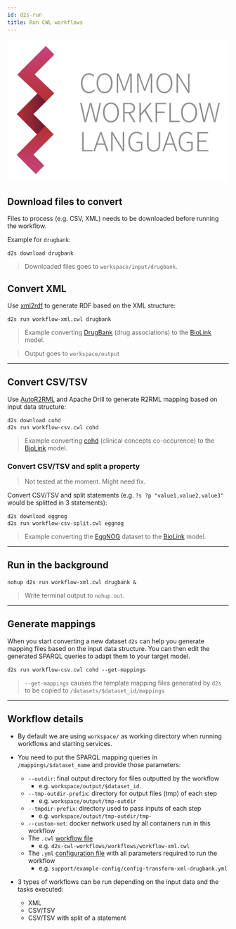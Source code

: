```yaml
---
id: d2s-run
title: Run CWL workflows
---
```


![CWL](/img/CWL_logo.png)

## Download files to convert

Files to process (e.g. CSV, XML) needs to be downloaded before running the workflow.

Example for `drugbank`:

```shell
d2s download drugbank
```

> Downloaded files goes to `workspace/input/drugbank`.

## Convert XML

Use [xml2rdf](https://github.com/MaastrichtU-IDS/xml2rdf) to generate RDF based on the XML structure:

```shell
d2s run workflow-xml.cwl drugbank
```

> Example converting [DrugBank](https://github.com/MaastrichtU-IDS/d2s-transform-template/tree/master/datasets/drugbank) (drug associations) to the [BioLink](https://biolink.github.io/biolink-model/docs/) model.

> Output goes to `workspace/output`

---

## Convert CSV/TSV

Use [AutoR2RML](https://github.com/amalic/autor2rml) and Apache Drill to generate R2RML mapping based on input data structure:

```shell
d2s download cohd
d2s run workflow-csv.cwl cohd
```

> Example converting [cohd](https://github.com/MaastrichtU-IDS/d2s-transform-template/tree/master/datasets/cohd) (clinical concepts co-occurence) to the [BioLink](https://biolink.github.io/biolink-model/docs/) model.

### Convert CSV/TSV and split a property

> Not tested at the moment. Might need fix.

Convert CSV/TSV and split statements (e.g. `?s ?p "value1,value2,value3"` would be splitted in 3 statements):

```shell
d2s download eggnog
d2s run workflow-csv-split.cwl eggnog
```

> Example converting the [EggNOG](https://github.com/MaastrichtU-IDS/d2s-transform-template/tree/master/datasets/drugbank) dataset to the [BioLink](https://biolink.github.io/biolink-model/docs/) model.

---

## Run in the background

```shell
nohup d2s run workflow-xml.cwl drugbank &
```

> Write terminal output to `nohup.out`.

---

## Generate mappings

When you start converting a new dataset `d2s` can help you generate mapping files based on the input data structure. You can then edit the generated SPARQL queries to adapt them to your target model.

```shell
d2s run workflow-csv.cwl cohd --get-mappings
```

> `--get-mappings`  causes the template mapping files generated by `d2s` to be copied to `/datasets/$dataset_id/mappings`

---

## Workflow details

* By default we are using `workspace/` as working directory when running workflows and starting services.

* You need to put the SPARQL mapping queries in `/mappings/$dataset_name` and provide those parameters:
  * `--outdir`: final output directory for files outputted by the workflow
    * e.g. `workspace/output/$dataset_id`.
  * `--tmp-outdir-prefix`: directory for output files (tmp) of each step 
    * e.g. `workspace/output/tmp-outdir`
  * `--tmpdir-prefix`: directory used to pass inputs of each step
    * e.g. `workspace/output/tmp-outdir/tmp-`
  * `--custom-net`: docker network used by all containers run in this workflow
  * The `.cwl` [workflow file](https://github.com/MaastrichtU-IDS/d2s-transform-template/blob/master/support/cwl/workflow-xml.cwl)
    * e.g. `d2s-cwl-workflows/workflows/workflow-xml.cwl`
  * The `.yml` [configuration file](https://github.com/MaastrichtU-IDS/d2s-transform-template/blob/master/support/example-config/config-transform-xml-drugbank.yml) with all parameters required to run the workflow
    * e.g. `support/example-config/config-transform-xml-drugbank.yml`
* 3 types of workflows can be run depending on the input data and the tasks executed:

  * XML
  * CSV/TSV
  * CSV/TSV with split of a statement
